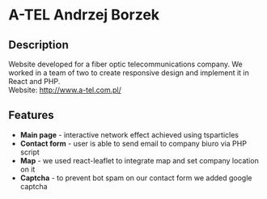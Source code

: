 #  A-TEL Andrzej Borzek

## Description

Website developed for a fiber optic telecommunications company. We worked in a team of two to create responsive design and implement it in React and PHP.  
Website: http://www.a-tel.com.pl/

## Features

- **Main page** - interactive network effect achieved using tsparticles
- **Contact form** - user is able to send email to company biuro via PHP script
- **Map** - we used react-leaflet to integrate map and set company location on it
- **Captcha** - to prevent bot spam on our contact form we added google captcha
